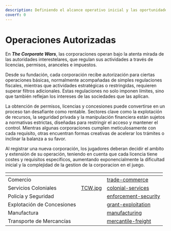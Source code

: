 ```yaml
---
description: Definiendo el alcance operativo inicial y las oportunidades estratégicas.
coverY: 0
---
```


# Operaciones Autorizadas

En _**The Corporate Wars**_, las corporaciones operan bajo la atenta mirada de las autoridades interestelares, que regulan sus actividades a través de licencias, permisos, aranceles e impuestos.

Desde su fundación, cada corporación recibe autorización para ciertas operaciones básicas, normalmente acompañadas de simples regulaciones fiscales, mientras que actividades estratégicas o restringidas, requieren superar filtros adicionales. Estas regulaciones no solo imponen límites, sino que también reflejan los intereses de las sociedades que las aplican.

La obtención de permisos, licencias y concesiones puede convertirse en un proceso tan desafiante como rentable. Sectores clave como la explotación de recursos, la seguridad privada y la manipulación financiera están sujetos a normativas estrictas, diseñadas para restringir el acceso y mantener el control. Mientras algunas corporaciones cumplen meticulosamente con cada requisito, otras encuentran formas creativas de acelerar los trámites o inclinar la balanza a su favor.

Al registrar una nueva corporación, los jugadores deberan decidir el ambito y extensión de su operación, teniendo en cuenta que cada licencia tiene costes y requisitos especificos, aumentando exponencialmente la dificultad inicial y la complejidad de la gestion de la corporacion en el juego.

<table data-view="cards"><thead><tr><th></th><th data-hidden data-card-cover data-type="files"></th><th data-hidden data-card-target data-type="content-ref"></th></tr></thead><tbody><tr><td>Comercio</td><td></td><td><a href="trade-commerce/">trade-commerce</a></td></tr><tr><td>Servicios Coloniales</td><td><a href="../../../.gitbook/assets/TCW.jpg">TCW.jpg</a></td><td><a href="colonial-services/">colonial-services</a></td></tr><tr><td>Policía y Seguridad</td><td></td><td><a href="enforcement-security/">enforcement-security</a></td></tr><tr><td>Explotación de Concesiones</td><td></td><td><a href="grant-exploitation/">grant-exploitation</a></td></tr><tr><td>Manufactura</td><td></td><td><a href="manufacturing/">manufacturing</a></td></tr><tr><td>Transporte de Mercancías</td><td></td><td><a href="mercantile-freight/">mercantile-freight</a></td></tr></tbody></table>
